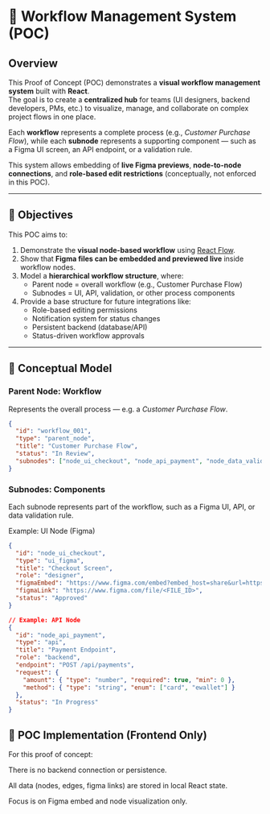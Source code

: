 # 🧭 Workflow Management System (POC)

## Overview

This Proof of Concept (POC) demonstrates a **visual workflow management system** built with **React**.  
The goal is to create a **centralized hub** for teams (UI designers, backend developers, PMs, etc.) to visualize, manage, and collaborate on complex project flows in one place.

Each **workflow** represents a complete process (e.g., *Customer Purchase Flow*), while each **subnode** represents a supporting component — such as a Figma UI screen, an API endpoint, or a validation rule.

This system allows embedding of **live Figma previews**, **node-to-node connections**, and **role-based edit restrictions** (conceptually, not enforced in this POC).

---

## 🎯 Objectives

This POC aims to:
1. Demonstrate the **visual node-based workflow** using [React Flow](https://reactflow.dev/).
2. Show that **Figma files can be embedded and previewed live** inside workflow nodes.
3. Model a **hierarchical workflow structure**, where:
   - Parent node = overall workflow (e.g., Customer Purchase Flow)
   - Subnodes = UI, API, validation, or other process components
4. Provide a base structure for future integrations like:
   - Role-based editing permissions
   - Notification system for status changes
   - Persistent backend (database/API)
   - Status-driven workflow approvals

---

## 🧩 Conceptual Model

### Parent Node: Workflow

Represents the overall process — e.g. a *Customer Purchase Flow*.

```json
{
  "id": "workflow_001",
  "type": "parent_node",
  "title": "Customer Purchase Flow",
  "status": "In Review",
  "subnodes": ["node_ui_checkout", "node_api_payment", "node_data_validation"]
}
```

### Subnodes: Components

Each subnode represents part of the workflow, such as a Figma UI, API, or data validation rule.

Example: UI Node (Figma)
```json
{
  "id": "node_ui_checkout",
  "type": "ui_figma",
  "title": "Checkout Screen",
  "role": "designer",
  "figmaEmbed": "https://www.figma.com/embed?embed_host=share&url=https://www.figma.com/file/<FILE_ID>",
  "figmaLink": "https://www.figma.com/file/<FILE_ID>",
  "status": "Approved"
}

// Example: API Node
{
  "id": "node_api_payment",
  "type": "api",
  "title": "Payment Endpoint",
  "role": "backend",
  "endpoint": "POST /api/payments",
  "request": {
    "amount": { "type": "number", "required": true, "min": 0 },
    "method": { "type": "string", "enum": ["card", "ewallet"] }
  },
  "status": "In Progress"
}
```

## 🧱 POC Implementation (Frontend Only)

For this proof of concept:

There is no backend connection or persistence.

All data (nodes, edges, figma links) are stored in local React state.

Focus is on Figma embed and node visualization only.
